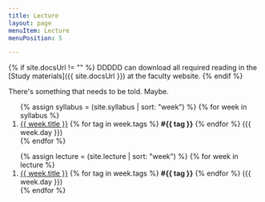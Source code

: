 ```yaml
---
title: Lecture
layout: page
menuItem: Lecture
menuPosition: 5

---
```


{% if site.docsUrl != "" %}
DDDDD can download all required reading in the [Study materials]({{ site.docsUrl }}) at the faculty website.
{% endif %}

There's something that needs to be told. Maybe.

<ol>
{% assign syllabus = (site.syllabus | sort: "week") %}
{% for week in syllabus %}
  <li>
  	<a href="{{ site.baseurl }}{{ week.url }}">{{ week.title }}</a> 
  	{% for tag in week.tags %}
  		<b>#{{ tag }}</b>
  	{% endfor %}
  	({{ week.day }})</li>
{% endfor %}
</ol>
<ol>
{% assign lecture = (site.lecture | sort: "week") %}
{% for week in lecture %}
  <li>
  	<a href="{{ site.baseurl }}{{ week.url }}">{{ week.title }}</a> 
  	{% for tag in week.tags %}
  		<b>#{{ tag }}</b>
  	{% endfor %}
  	({{ week.day }})</li>
{% endfor %}
</ol>

